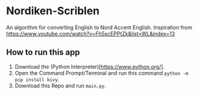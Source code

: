 # Nordiken-Scriblen
An algorithm for converting English to Nord Accent English. Inspiration from https://www.youtube.com/watch?v=Fh5xcEPPtZk&list=WL&index=13

## How to run this app
1. Download the (Python Interpreter)[https://www.python.org/].
2. Open the Command Prompt/Terminal and run this command `python -m pip install kivy`.
3. Download this Repo and run `main.py`.
